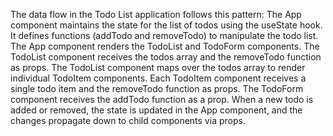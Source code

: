 The data flow in the Todo List application follows this pattern:
The App component maintains the state for the list of todos using the useState hook.
It defines functions (addTodo and removeTodo) to manipulate the todo list.
The App component renders the TodoList and TodoForm components.
The TodoList component receives the todos array and the removeTodo function as props.
The TodoList component maps over the todos array to render individual TodoItem components.
Each TodoItem component receives a single todo item and the removeTodo function as props.
The TodoForm component receives the addTodo function as a prop.
When a new todo is added or removed, the state is updated in the App component, and the changes propagate down to child components via props.
